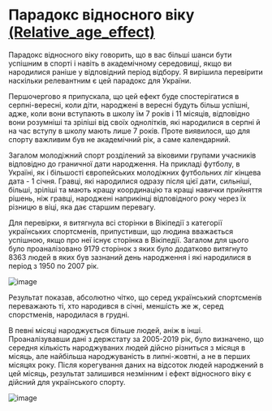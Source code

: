 # Парадокс відносного віку [(Relative_age_effect)](https://en.wikipedia.org/wiki/Relative_age_effect)

Парадокс відносного віку говорить, що в вас більші шанси бути успішним в спорті і навіть в академічному середовищі, якщо ви народилися раніше у відповідний період відбору. Я вирішила перевірити наскільки релевантним є цей парадокс для України.

Першочергово я припускала, що цей ефект буде спостерігатися в серпні-вересні, коли діти, народжені в вересні будуть більш успішні, адже, коли вони вступають в школу їм 7 років і 11 місяців, відповідно вони розумніші та зріліші від своїх однолітків, які народилися в серпні й на час вступу в школу мають лише 7 років. Проте виявилося, що для спорту важливим був не академічний рік, а саме календарний.

Загалом молодіжний спорт розділений за віковими групами учасників відповідно до граничної дати народження. На прикладі футболу, в Україні, як і більшості європейських молодіжних футбольних ліг кінцева дата - 1 січня. Гравці, які народилися одразу після цієї дати, сильніші, більші, зріліші та мають кращу координацію та кращі навички прийняття рішень, ніж гравці, народжені наприкінці відповідного року через їх різницю в віці, яка дає старшим перевагу.

Для перевірки, я витягнула всі сторінки в Вікіпедії з категорії українських спортсменів, припустивши, що людина вважається успішною, якщо про неї існує сторінка в Вікіпедії.
Загалом для цього було проаналізовано 9179 сторінок з яких було додатково витягнуто 8363 людей в яких був зазнаний день народження і які народилися в період з 1950 по 2007 рік.

![image](https://github.com/JuliaKovalchook/relative_age_effect/assets/22946872/4129ba9c-8eec-4592-a23c-ae5507a8324a)

Результат показав, абсолютно чітко, що серед український спортсменів переважають ті, хто народився в січні, меншість же ж, серед спорстменів, народилася в грудні.

В певні місяці народжується більше людей, аніж в інші. Проаналізувавши дані з держстату за 2005-2019 рік, було визначено, що середня кількість народжуваних людей дійсно різниться з місяця в місяць, але найбільша народжуваність в липні-жовтні, а не в перших місяцях року.
Після корегування даних на відсоток людей народжений в цей місяць, результат залишився незмінним і ефект відносного віку є дійсний для українського спорту. 

![image](https://github.com/JuliaKovalchook/relative_age_effect/assets/22946872/6fb184d5-4cf4-46da-bd99-a84166823ace)

